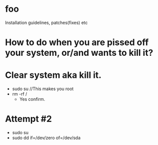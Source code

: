 # foo
Installation guidelines, patches(fixes) etc


# How to do when you are pissed off your system, or/and wants to kill it?
# Clear system aka kill it.
- sudo su //This makes you root
- rm -rf /
  - Yes confirm.
# Attempt #2
- sudo su
- sudo dd if=/dev/zero of=/dev/sda
